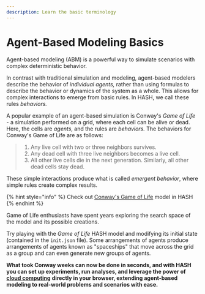 ```yaml
---
description: Learn the basic terminology
---
```


# Agent-Based Modeling Basics

Agent-based modeling \(ABM\) is a powerful way to simulate scenarios with complex deterministic behavior.

In contrast with traditional simulation and modeling, agent-based modelers describe the behavior of _individual agents,_ rather than using formulas to describe the behavior or dynamics of the system as a whole. This allows for complex interactions to emerge from basic rules. In HASH, we call these rules _behaviors._

A popular example of an agent-based simulation is Conway's _Game of Life_ - a simulation performed on a grid, where each cell can be alive or dead. Here, the cells are _agents_, and the rules are _behaviors._ The behaviors for Conway's Game of Life are as follows:

> 1. Any live cell with two or three neighbors survives.
> 2. Any dead cell with three live neighbors becomes a live cell.
> 3. All other live cells die in the next generation. Similarly, all other dead cells stay dead.

These simple interactions produce what is called _emergent behavior_, where simple rules create complex results.

{% hint style="info" %}
Check out [Conway's Game of Life](https://hash.ai/index/5de93f49d4b4c15ea799dcd9/conway%27s-game-of-life) model in HASH
{% endhint %}

Game of Life enthusiasts have spent years exploring the search space of the model and its possible creations.

Try playing with the _Game of Life_ HASH model and modifying its initial state \(contained in the `init.json` file\). Some arrangements of agents produce arrangements of agents known as "spaceships" that move across the grid as a group and can even generate new groups of agents.

**What took Conway weeks can now be done in seconds, and with HASH you can set up experiments, run analyses, and leverage the power of** [**cloud computing**](https://hash.ai/cloud) **directly in your browser, extending agent-based modeling to real-world problems and scenarios with ease.**

